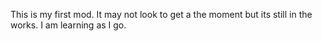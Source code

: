 This is my first mod. It may not look to get a the moment but its still in the works. I am learning as I go.
